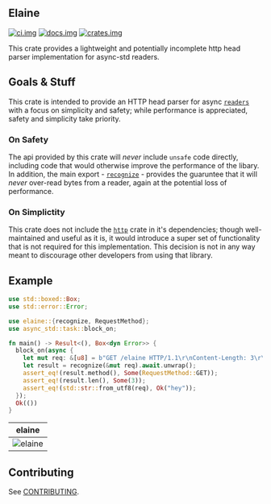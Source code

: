 ## Elaine

[![ci.img]][ci.url] [![docs.img]][docs.url] [![crates.img]][crates.url]

This crate provides a lightweight and potentially incomplete http head parser implementation
for async-std readers.

## Goals &amp; Stuff

This crate is intended to provide an HTTP head parser for async [`readers`] with a focus on simplicity and safety;
while performance is appreciated, safety and simplicity take priority.
  
### On Safety

The api provided by this crate will _never_ include `unsafe` code directly, including code that would otherwise
improve the performance of the libary. In addition, the main export - [`recognize`][recognize] - provides the
guaruntee that it will _never_ over-read bytes from a reader, again at the potential loss of performance.

### On Simplictity

This crate does not include the [`http`][http-crate] crate in it's dependencies; though well-maintained and useful as
it is, it would introduce a super set of functionality that is not required for this implementation. This decision is
not in any way meant to discourage other developers from using that library.

## Example

```rust
use std::boxed::Box;
use std::error::Error;

use elaine::{recognize, RequestMethod};
use async_std::task::block_on;

fn main() -> Result<(), Box<dyn Error>> {
  block_on(async {
    let mut req: &[u8] = b"GET /elaine HTTP/1.1\r\nContent-Length: 3\r\n\r\nhey";
    let result = recognize(&mut req).await.unwrap();
    assert_eq!(result.method(), Some(RequestMethod::GET));
    assert_eq!(result.len(), Some(3));
    assert_eq!(std::str::from_utf8(req), Ok("hey"));
  });
  Ok(())
}
```

| elaine |
| --- |
| ![elaine][elaine] |

## Contributing

See [CONTRIBUTING](/CONTRIBUTING.md).

[ci.img]: https://github.com/sizethree/elaine/workflows/gh.build/badge.svg?flat
[ci.url]: https://github.com/sizethree/elaine/actions?workflow=gh.build
[redis]: https://redis.io/topics/protocol
[async-std]: https://github.com/async-rs/async-std
[tcp-stream]: https://docs.rs/async-std/0.99.11/async_std/net/struct.TcpStream.html
[docs.img]: https://docs.rs/elaine/badge.svg
[docs.url]: https://docs.rs/elaine/latest
[crates.url]: https://crates.io/crates/elaine
[crates.img]: https://img.shields.io/crates/v/elaine
[elaine]: https://user-images.githubusercontent.com/1545348/68368941-1cee4e80-0107-11ea-8e87-47cb29cf8e15.gif
[`readers`]: https://docs.rs/async-std/0.99.12/async_std/io/trait.Read.html
[http-crate]: https://crates.io/crates/http
[recognize]: https://docs.rs/elaine/latest/elaine/fn.recognize.html
